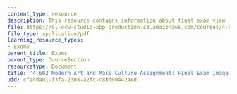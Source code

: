 ```yaml
---
content_type: resource
description: This resource contains information about final exam view list.
file: https://ol-ocw-studio-app-production.s3.amazonaws.com/courses/4-602-modern-art-and-mass-culture-spring-2012/cfacda01f3fa2308a2fcc8bd004424ed_MIT4_602S12_Fnlexmrvewlst.pdf
file_type: application/pdf
learning_resource_types:
- Exams
parent_title: Exams
parent_type: CourseSection
resourcetype: Document
title: '4.602 Modern Art and Mass Culture Assignment: Final Exam Image Review List'
uid: cfacda01-f3fa-2308-a2fc-c8bd004424ed
---
```

